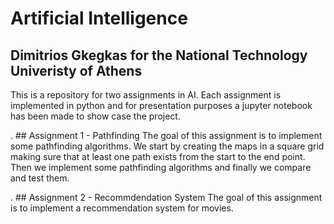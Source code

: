 # Artificial Intelligence 
## Dimitrios Gkegkas for the National Technology Univeristy of Athens

This is a repository for two assignments in AI. Each assignment is implemented in python and for presentation purposes a jupyter notebook has been made to show case the project.

. ## Assignment 1 - Pathfinding
The goal of this assignment is to implement some pathfinding algorithms. We start by creating the maps in a square grid making sure that at least one path exists from the start to the end point. Then we implement some pathfinding algorithms and finally we compare and test them.


. ## Assignment 2 - Recommdendation System
The goal of this assignment is to implement a recommendation system for movies.
